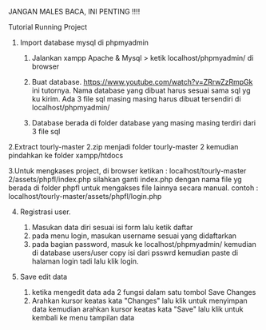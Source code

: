 JANGAN MALES BACA, INI PENTING !!!!

Tutorial Running Project

1. Import database mysql di phpmyadmin
	1. Jalankan xampp Apache & Mysql > ketik localhost/phpmyadmin/ di browser

	2. Buat database. https://www.youtube.com/watch?v=ZRrwZzRmpGk ini tutornya. Nama 	database yang dibuat harus sesuai sama sql yg ku kirim. Ada 3 file sql masing masing 	harus dibuat tersendiri di 	   localhost/phpmyadmin/
 	3. Database berada di folder database yang masing masing terdiri dari 3 file sql

2.Extract tourly-master 2.zip menjadi folder tourly-master 2 kemudian pindahkan ke folder xampp/htdocs

3.Untuk mengkases project, di browser ketikan :
 	localhost/tourly-master 2/assets/phpfl/index.php
silahkan ganti index.php dengan nama file yg berada di folder phpfl untuk mengakses file lainnya secara manual. contoh : localhost/tourly-master/assets/phpfl/login.php

4. Registrasi user. 
	1. Masukan data diri sesuai isi form lalu ketik daftar
	2. pada menu login, masukan username sesuai yang didaftarkan
	3. pada bagian password, masuk ke localhost/phpmyadmin/ kemudian di database users/user copy isi dari psswrd kemudian paste di halaman login tadi lalu klik login.

5. Save edit data	 
	1. ketika mengedit data ada 2 fungsi dalam satu tombol Save Changes
	2. Arahkan kursor keatas kata "Changes" lalu klik untuk menyimpan data kemudian arahkan kursor keatas kata "Save" lalu klik untuk kembali ke menu tampilan data
